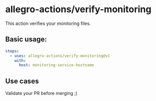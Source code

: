 # allegro-actions/verify-monitoring

This action verifies your monitoring files.

## Basic usage:

```yaml
steps:
  - uses: allegro-actions/verify-monitoring@v1
    with:
      host: monitoring-service-hostname
```

## Use cases

Validate your PR before merging ;)
